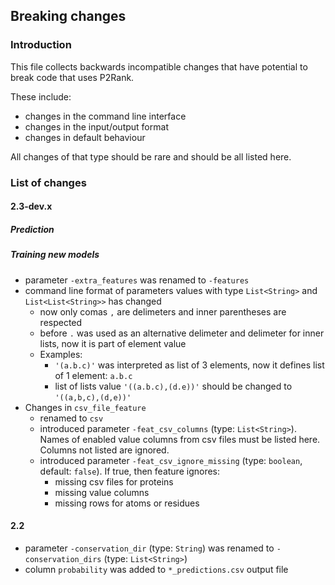
## Breaking changes

### Introduction

This file collects backwards incompatible changes that have potential to break code that uses P2Rank.

These include:

* changes in the command line interface 
* changes in the input/output format
* changes in default behaviour

All changes of that type should be rare and should be all listed here.

### List of changes

#### 2.3-dev.x

##### Prediction


##### Training new models

* parameter `-extra_features` was renamed to `-features` 
* command line format of parameters values with type `List<String>` and `List<List<String>>` has changed
    * now only comas `,` are delimeters and inner parentheses are respected 
    * before `.` was used as an alternative delimeter and delimeter for inner lists, now it is part of element value
    * Examples: 
        * `'(a.b.c)'` was interpreted as list of 3 elements, now it defines list of 1 element: `a.b.c`
        * list of lists value `'((a.b.c),(d.e))'` should be changed to `'((a,b,c),(d,e))'`
* Changes in `csv_file_feature`
    * renamed to `csv`
    * introduced parameter `-feat_csv_columns` (type: `List<String>`). 
        Names of enabled value columns from csv files must be listed here. 
        Columns not listed are ignored.
    * introduced parameter `-feat_csv_ignore_missing` (type: `boolean`, default: `false`). If true, then feature ignores:
        * missing csv files for proteins
        * missing value columns
        * missing rows for atoms or residues
      
    

#### 2.2

* parameter `-conservation_dir` (type: `String`) was renamed to `-conservation_dirs` (type: `List<String>`)
* column `probability` was added to `*_predictions.csv` output file

